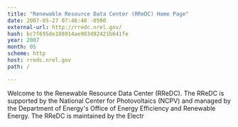 ```yaml
---
title: "Renewable Resource Data Center (RReDC) Home Page"
date: 2007-05-27 07:46:48 -0500
external-url: http://rredc.nrel.gov/
hash: bc7f695de188914ae903d92421b641fe
year: 2007
month: 05
scheme: http
host: rredc.nrel.gov
path: /

---
```


Welcome to the Renewable Resource Data Center (RReDC). The RReDC is supported by the National Center for Photovoltaics (NCPV) and managed by the Department of Energy's Office of Energy Efficiency and Renewable Energy. The RReDC is maintained by the Electr
